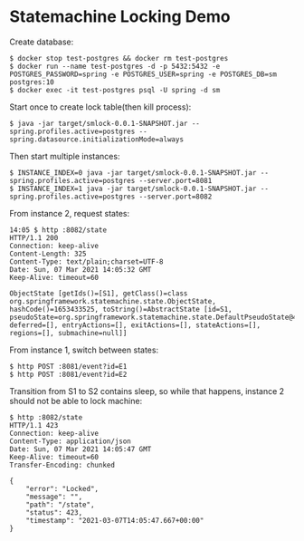 # Statemachine Locking Demo

Create database:
```shell
$ docker stop test-postgres && docker rm test-postgres
$ docker run --name test-postgres -d -p 5432:5432 -e POSTGRES_PASSWORD=spring -e POSTGRES_USER=spring -e POSTGRES_DB=sm postgres:10
$ docker exec -it test-postgres psql -U spring -d sm
```

Start once to create lock table(then kill process):
```shell
$ java -jar target/smlock-0.0.1-SNAPSHOT.jar --spring.profiles.active=postgres --spring.datasource.initializationMode=always
```

Then start multiple instances:
```shell
$ INSTANCE_INDEX=0 java -jar target/smlock-0.0.1-SNAPSHOT.jar --spring.profiles.active=postgres --server.port=8081
$ INSTANCE_INDEX=1 java -jar target/smlock-0.0.1-SNAPSHOT.jar --spring.profiles.active=postgres --server.port=8082
```

From instance 2, request states:
```shell
14:05 $ http :8082/state
HTTP/1.1 200
Connection: keep-alive
Content-Length: 325
Content-Type: text/plain;charset=UTF-8
Date: Sun, 07 Mar 2021 14:05:32 GMT
Keep-Alive: timeout=60

ObjectState [getIds()=[S1], getClass()=class org.springframework.statemachine.state.ObjectState, hashCode()=1653433525, toString()=AbstractState [id=S1, pseudoState=org.springframework.statemachine.state.DefaultPseudoState@46f9b0b4, deferred=[], entryActions=[], exitActions=[], stateActions=[], regions=[], submachine=null]]

```
From instance 1, switch between states:
```shell
$ http POST :8081/event?id=E1
$ http POST :8081/event?id=E2
```

Transition from S1 to S2 contains sleep, so while that happens, instance 2 should not be able to lock machine:

```shell
$ http :8082/state
HTTP/1.1 423
Connection: keep-alive
Content-Type: application/json
Date: Sun, 07 Mar 2021 14:05:47 GMT
Keep-Alive: timeout=60
Transfer-Encoding: chunked

{
    "error": "Locked",
    "message": "",
    "path": "/state",
    "status": 423,
    "timestamp": "2021-03-07T14:05:47.667+00:00"
}
```
